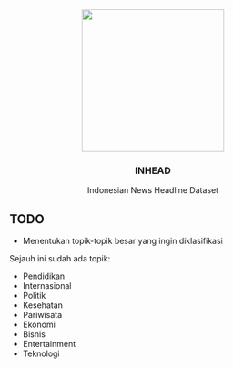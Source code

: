 <div align="center">
  <img src="https://user-images.githubusercontent.com/86970816/196214344-785dd3d5-db69-474a-98bf-860b4671ed6e.png" width="250" height="250">
  <h3 align="center">INHEAD</h3>
  <p align="center">
    Indonesian News Headline Dataset
  </p>
</div>

## TODO

- Menentukan topik-topik besar yang ingin diklasifikasi

Sejauh ini sudah ada topik:

- Pendidikan
- Internasional
- Politik
- Kesehatan
- Pariwisata
- Ekonomi
- Bisnis
- Entertainment
- Teknologi
